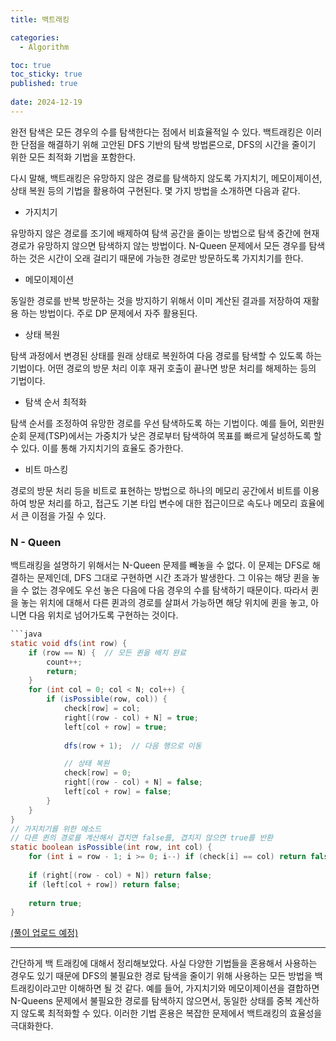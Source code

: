 ```yaml
---
title: 백트래킹

categories:
  - Algorithm

toc: true
toc_sticky: true
published: true
 
date: 2024-12-19
---
```


완전 탐색은 모든 경우의 수를 탐색한다는 점에서 비효율적일 수 있다. 백트래킹은 이러한 단점을 해결하기 위해 고안된 DFS 기반의 탐색 방법론으로, DFS의 시간을 줄이기 위한 모든 최적화 기법을 포함한다.

다시 말해, 백트래킹은 유망하지 않은 경로를 탐색하지 않도록 가지치기, 메모이제이션, 상태 복원 등의 기법을 활용하여 구현된다. 몇 가지 방법을 소개하면 다음과 같다.

- 가지치기

유망하지 않은 경로를 조기에 배제하여 탐색 공간을 줄이는 방법으로 탐색 중간에 현재 경로가 유망하지 않으면 탐색하지 않는 방법이다. N-Queen 문제에서 모든 경우를 탐색하는 것은 시간이 오래 걸리기 때문에 가능한 경로만 방문하도록 가지치기를 한다.

- 메모이제이션

동일한 경로를 반복 방문하는 것을 방지하기 위해서 이미 계산된 결과를 저장하여 재활용 하는 방법이다. 주로 DP 문제에서 자주 활용된다.

- 상태 복원

탐색 과정에서 변경된 상태를 원래 상태로 복원하여 다음 경로를 탐색할 수 있도록 하는 기법이다. 어떤 경로의 방문 처리 이후 재귀 호출이 끝나면 방문 처리를 해제하는 등의 기법이다.

- 탐색 순서 최적화

탐색 순서를 조정하여 유망한 경로를 우선 탐색하도록 하는 기법이다. 예를 들어, 외판원 순회 문제(TSP)에서는 가중치가 낮은 경로부터 탐색하여 목표를 빠르게 달성하도록 할 수 있다. 이를 통해 가지치기의 효율도 증가한다.


- 비트 마스킹

경로의 방문 처리 등을 비트로 표현하는 방법으로 하나의 메모리 공간에서 비트를 이용하여 방문 처리를 하고, 접근도 기본 타입 변수에 대한 접근이므로 속도나 메모리 효율에서 큰 이점을 가질 수 있다.

### N - Queen

백트래킹을 설명하기 위해서는 N-Queen 문제를 빼놓을 수 없다. 이 문제는 DFS로 해결하는 문제인데, DFS 그대로 구현하면 시간 초과가 발생한다. 그 이유는 해당 퀸을 놓을 수 없는 경우에도 우선 놓은 다음에 다음 경우의 수를 탐색하기 때문이다. 따라서 퀸을 놓는 위치에 대해서 다른 퀸과의 경로를 살펴서 가능하면 해당 위치에 퀸을 놓고, 아니면 다음 위치로 넘어가도록 구현하는 것이다.

```java
```java
static void dfs(int row) {
    if (row == N) {  // 모든 퀸을 배치 완료
        count++;
        return;
    }
    for (int col = 0; col < N; col++) {
        if (isPossible(row, col)) {
            check[row] = col;
            right[(row - col) + N] = true;
            left[col + row] = true;
            
            dfs(row + 1);  // 다음 행으로 이동

            // 상태 복원
            check[row] = 0;
            right[(row - col) + N] = false;
            left[col + row] = false;
        }
    }
}
// 가지치기를 위한 메소드
// 다른 퀸의 경로를 계산해서 겹치면 false를, 겹치지 않으면 true를 반환
static boolean isPossible(int row, int col) {
    for (int i = row - 1; i >= 0; i--) if (check[i] == col) return false;
    
    if (right[(row - col) + N]) return false;
    if (left[col + row]) return false;
    
    return true;
}
```

[(풀이 업로드 예정)]()

---

간단하게 백 트래킹에 대해서 정리해보았다. 사실 다양한 기법들을 혼용해서 사용하는 경우도 있기 때문에 DFS의 불필요한 경로 탐색을 줄이기 위해 사용하는 모든 방법을 백트래킹이라고만 이해하면 될 것 같다. 예를 들어, 가지치기와 메모이제이션을 결합하면 N-Queens 문제에서 불필요한 경로를 탐색하지 않으면서, 동일한 상태를 중복 계산하지 않도록 최적화할 수 있다. 이러한 기법 혼용은 복잡한 문제에서 백트래킹의 효율성을 극대화한다.
